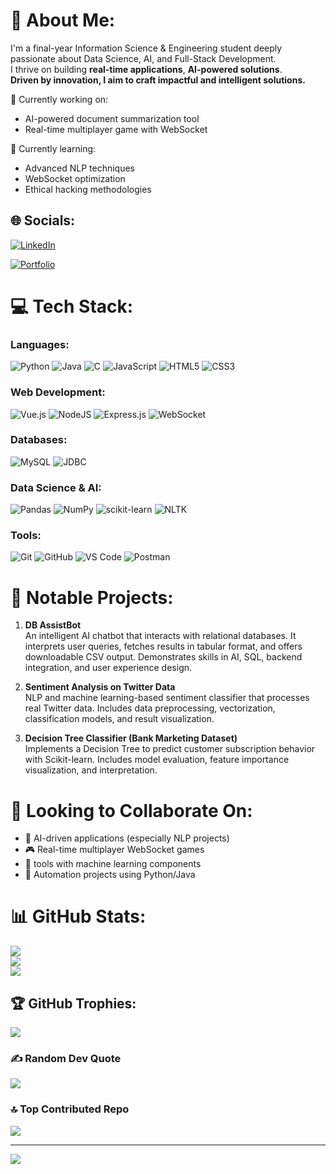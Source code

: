 # 💫 About Me:
I'm a final-year Information Science & Engineering student deeply passionate about Data Science, AI, and Full-Stack Development.  
I thrive on building **real-time applications**, **AI-powered solutions**.  
**Driven by innovation, I aim to craft impactful and intelligent solutions.**

🔭 Currently working on:  
- AI-powered document summarization tool  
- Real-time multiplayer game with WebSocket  

🌱 Currently learning:  
- Advanced NLP techniques  
- WebSocket optimization  
- Ethical hacking methodologies  

## 🌐 Socials:
[![LinkedIn](https://img.shields.io/badge/LinkedIn-%230077B5.svg?logo=linkedin&logoColor=white)](https://www.linkedin.com/in/aghar-usmankt/)  

[![Portfolio](https://img.shields.io/badge/Portfolio-%23000000.svg?style=for-the-badge&logo=firefox&logoColor=white)](https://aghar-usman.github.io/my-portfolio/)  

# 💻 Tech Stack:
### Languages:
![Python](https://img.shields.io/badge/python-3670A0?style=for-the-badge&logo=python&logoColor=ffdd54) 
![Java](https://img.shields.io/badge/java-%23ED8B00.svg?style=for-the-badge&logo=openjdk&logoColor=white)
![C](https://img.shields.io/badge/c-%2300599C.svg?style=for-the-badge&logo=c&logoColor=white) 
![JavaScript](https://img.shields.io/badge/javascript-%23323330.svg?style=for-the-badge&logo=javascript&logoColor=%23F7DF1E)
![HTML5](https://img.shields.io/badge/html5-%23E34F26.svg?style=for-the-badge&logo=html5&logoColor=white)
![CSS3](https://img.shields.io/badge/css3-%231572B6.svg?style=for-the-badge&logo=css3&logoColor=white)

### Web Development:
![Vue.js](https://img.shields.io/badge/vuejs-%2335495e.svg?style=for-the-badge&logo=vue.js&logoColor=%234FC08D)
![NodeJS](https://img.shields.io/badge/node.js-6DA55F?style=for-the-badge&logo=node.js&logoColor=white)
![Express.js](https://img.shields.io/badge/express.js-%23404d59.svg?style=for-the-badge&logo=express&logoColor=%2361DAFB)
![WebSocket](https://img.shields.io/badge/WebSocket-%23000000.svg?style=for-the-badge&logo=websocket&logoColor=white)

### Databases:
![MySQL](https://img.shields.io/badge/mysql-4479A1.svg?style=for-the-badge&logo=mysql&logoColor=white)
![JDBC](https://img.shields.io/badge/JDBC-%23007396.svg?style=for-the-badge&logo=java&logoColor=white)

### Data Science & AI:
![Pandas](https://img.shields.io/badge/pandas-%23150458.svg?style=for-the-badge&logo=pandas&logoColor=white)
![NumPy](https://img.shields.io/badge/numpy-%23013243.svg?style=for-the-badge&logo=numpy&logoColor=white)
![scikit-learn](https://img.shields.io/badge/scikit--learn-%23F7931E.svg?style=for-the-badge&logo=scikit-learn&logoColor=white)
![NLTK](https://img.shields.io/badge/NLTK-%23000000.svg?style=for-the-badge&logo=python&logoColor=white)

### Tools:
![Git](https://img.shields.io/badge/git-%23F05033.svg?style=for-the-badge&logo=git&logoColor=white)
![GitHub](https://img.shields.io/badge/github-%23121011.svg?style=for-the-badge&logo=github&logoColor=white)
![VS Code](https://img.shields.io/badge/vscode-%23007ACC.svg?style=for-the-badge&logo=visual-studio-code&logoColor=white)
![Postman](https://img.shields.io/badge/Postman-FF6C37?style=for-the-badge&logo=postman&logoColor=white)

# 🚀 Notable Projects:

1. **DB AssistBot**  
   An intelligent AI chatbot that interacts with relational databases. It interprets user queries, fetches results in tabular format, and offers downloadable CSV output. Demonstrates skills in AI, SQL, backend integration, and user experience design.

2. **Sentiment Analysis on Twitter Data**  
   NLP and machine learning-based sentiment classifier that processes real Twitter data. Includes data preprocessing, vectorization, classification models, and result visualization.

3. **Decision Tree Classifier (Bank Marketing Dataset)**  
   Implements a Decision Tree to predict customer subscription behavior with Scikit-learn. Includes model evaluation, feature importance visualization, and interpretation.

# 🤝 Looking to Collaborate On:
- 🎯 AI-driven applications (especially NLP projects)  
- 🎮 Real-time multiplayer WebSocket games  
- 🔐 tools with machine learning components  
- 🤖 Automation projects using Python/Java  

# 📊 GitHub Stats:
![](https://github-readme-stats.vercel.app/api?username=aghar-usman&theme=react&hide_border=false&include_all_commits=false&count_private=false)<br/>
![](https://github-readme-streak-stats.herokuapp.com/?user=aghar-usman&theme=react&hide_border=false)<br/>
![](https://github-readme-stats.vercel.app/api/top-langs/?username=aghar-usman&theme=react&hide_border=false&include_all_commits=false&count_private=false&layout=compact)

## 🏆 GitHub Trophies:
![](https://github-profile-trophy.vercel.app/?username=aghar-usman&theme=radical&no-frame=false&no-bg=true&margin-w=4)

### ✍️ Random Dev Quote
![](https://quotes-github-readme.vercel.app/api?type=horizontal&theme=radical)

### 🔝 Top Contributed Repo
![](https://github-contributor-stats.vercel.app/api?username=aghar-usman&limit=5&theme=dark&combine_all_yearly_contributions=true)

---
[![](https://visitcount.itsvg.in/api?id=aghar-usman&icon=2&color=0)](https://visitcount.itsvg.in)

<!-- Proudly created ✍️ by Aghar Usman -->
